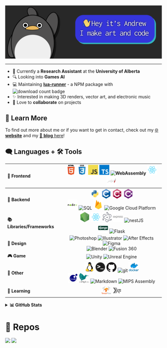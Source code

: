 ![banner](img/banner.gif)

---

- 📌 Currently a **Research Assistant** at the **University of Alberta**
- 🔍 Looking into **Games AI** 
- 💻 Maintaining [**lua-runner**](https://github.com/Zeyu-Li/lua-runner) - a NPM package with ![download count badge](https://img.shields.io/npm/dt/lua-runner.svg)
- ✨ Interested in making 3D renders, vector art, and electronic music 
- 💖​ Love to **collaborate** on projects

## 🧭 Learn More

To find out more about me or if you want to get in contact, check out my [🌐 **website**](https://andrewli.site/) and my [📰 **blog** here](https://blog.andrewli.site/)! 

## 🗨 Languages + 🛠 Tools 

<!-- img/icons from devicons.github.io, icons8.com, or vectorlogo.zone -->

|     **:hibiscus: Frontend**     | <img alt="HTML5" title="HTML5"  width="32px" src="https://raw.githubusercontent.com/github/explore/80688e429a7d4ef2fca1e82350fe8e3517d3494d/topics/html/html.png"/> <img alt="CSS3" title="CSS3" width="32px" src="https://raw.githubusercontent.com/github/explore/80688e429a7d4ef2fca1e82350fe8e3517d3494d/topics/css/css.png" /> <img alt="JavaScript" title="JavaScript" width="32px" src="https://raw.githubusercontent.com/github/explore/80688e429a7d4ef2fca1e82350fe8e3517d3494d/topics/javascript/javascript.png" /> <img alt="Typescript" title="Typescript" width="32px" src="https://raw.githubusercontent.com/github/explore/80688e429a7d4ef2fca1e82350fe8e3517d3494d/topics/typescript/typescript.png" /> <img src="https://www.vectorlogo.zone/logos/webassembly/webassembly-icon.svg" alt="WebAssembly" title="WebAssembly" width="32"/> <img alt="React/React Native" title="React/React Native" width="32px" src="https://raw.githubusercontent.com/github/explore/80688e429a7d4ef2fca1e82350fe8e3517d3494d/topics/react/react.png" /> <img alt="Jekyll" title="Jekyll" width="32px" src="https://raw.githubusercontent.com/github/explore/80688e429a7d4ef2fca1e82350fe8e3517d3494d/topics/jekyll/jekyll.png" /> |
| :----------------------------- | :------------------------------------------------------------: |
|     **:briefcase: Backend**     | <img alt="Python" title="Python" width="32px" src="https://raw.githubusercontent.com/github/explore/80688e429a7d4ef2fca1e82350fe8e3517d3494d/topics/python/python.png" /> <img src="https://raw.githubusercontent.com/devicons/devicon/master/icons/c/c-original.svg" alt="c" title="c" width="32" height="32"/> <img src="https://raw.githubusercontent.com/devicons/devicon/master/icons/cplusplus/cplusplus-original.svg" alt="c++" title="c++" width="32" height="32"/> <img src="https://raw.githubusercontent.com/devicons/devicon/master/icons/csharp/csharp-original.svg" alt="c#" title="c#" width="32" height="32"/> <br />  <img src="https://raw.githubusercontent.com/devicons/devicon/master/icons/nodejs/nodejs-original-wordmark.svg" alt="nodejs" title="nodejs" width="32" height="32"/> <img alt="SQL" title="SQL" width="32px" src="https://img.icons8.com/metro/32/4a90e2/database.png" /> <img alt="Firebase" title="Firebase" width="32px" src="https://raw.githubusercontent.com/github/explore/80688e429a7d4ef2fca1e82350fe8e3517d3494d/topics/firebase/firebase.png" /> <img alt="Google Cloud Platform" title="Google Cloud Platform" width="32px"  src="https://img.icons8.com/color/32/000000/google-cloud-platform.png"/> |
| **:books: Libraries/Frameworks** | <img alt="Node.js" title="Node.js" width="32px" src="https://raw.githubusercontent.com/github/explore/80688e429a7d4ef2fca1e82350fe8e3517d3494d/topics/nodejs/nodejs.png" /> <img alt="React/React Native" title="React/React Native" width="32px" src="https://raw.githubusercontent.com/github/explore/80688e429a7d4ef2fca1e82350fe8e3517d3494d/topics/react/react.png" /> <img alt="electron" title="electron" width="32px" src="https://raw.githubusercontent.com/github/explore/80688e429a7d4ef2fca1e82350fe8e3517d3494d/topics/electron/electron.png" /> <img src="https://raw.githubusercontent.com/devicons/devicon/master/icons/express/express-original-wordmark.svg" alt="express" title="express" width="32" height="32"/> <img src="https://www.vectorlogo.zone/logos/nestjs/nestjs-icon.svg" alt="nestJS" title="nestJS" width="32" height="32"/> <br /> <img src="https://raw.githubusercontent.com/devicons/devicon/master/icons/django/django-original.svg" alt="Django" title="Django" width="32" height="32"/> <img src="https://img.icons8.com/ios/32/000000/flask.png" alt="Flask" title="Flask" width="32" height="32"/> |
|        **:art: Design**         | <img alt="Photoshop" title="Photoshop" src="https://img.icons8.com/fluent/32/000000/adobe-photoshop.png"/> <img alt="Illustrator" title="Illustrator" src="https://img.icons8.com/color/32/000000/adobe-illustrator.png"/> <img alt="After Effects" title="After Effects" src="https://img.icons8.com/color/32/000000/adobe-after-effects.png"/> <img alt="Figma" title="Figma" src="https://img.icons8.com/color/32/000000/figma.png"/> <br /> <img alt="Blender" title="Blender" src="https://img.icons8.com/color/32/000000/blender-3d.png"/> <img alt="Fusion 360" title="Fusion 360" src="https://img.icons8.com/color/32/000000/autodesk-fusion-360.png"/> |
|      **:video_game: Game**      | <img alt="Unity" title="Unity" src="https://img.icons8.com/fluent/32/000000/unity.png"/> <img alt="Unreal Engine" title="Unreal Engine" src="https://img.icons8.com/nolan/32/unreal-engine.png"/> |
| **:star2: Other** | <img src="https://raw.githubusercontent.com/devicons/devicon/master/icons/linux/linux-original.svg" alt="linux" title="linux" width="32" height="32"/> <img alt="Terminal" title="Terminal" width="32px" src="https://raw.githubusercontent.com/github/explore/80688e429a7d4ef2fca1e82350fe8e3517d3494d/topics/terminal/terminal.png" /> <img alt="GitHub" title="GitHub" width="32px" src="https://raw.githubusercontent.com/github/explore/78df643247d429f6cc873026c0622819ad797942/topics/github/github.png" /> <img src="https://www.vectorlogo.zone/logos/git-scm/git-scm-icon.svg" alt="git" title="git" width="32" height="32"/> <img alt="Docker" title="Docker" width="32px" src="https://raw.githubusercontent.com/github/explore/78df643247d429f6cc873026c0622819ad797942/topics/docker/docker.png" />  <br /><img alt="Lua" title="Lua" width="32px" src="https://raw.githubusercontent.com/github/explore/80688e429a7d4ef2fca1e82350fe8e3517d3494d/topics/lua/lua.png" /> <img src="https://raw.githubusercontent.com/github/explore/80688e429a7d4ef2fca1e82350fe8e3517d3494d/topics/latex/latex.png" alt="LaTeX" title="LaTeX" width="32" height="32"/> <img alt="Markdown" title="Markdown" width="32px" src="https://img.icons8.com/android/32/000000/markdown.png" /> <img alt="MIPS Assembly" title="Assembly" width="32px" style="image-rendering: crisp-edges;" src="https://assets.exercism.io/tracks/mips-bordered-turquoise.png?size=32" /> |
|       **:book: Learning**       | <img src="https://raw.githubusercontent.com/github/explore/80688e429a7d4ef2fca1e82350fe8e3517d3494d/topics/tensorflow/tensorflow.png" alt="TensorFlow" title="TensorFlow" width="32" height="32"/> <img alt="Haskell" title="Haskell" width="32px" src="https://raw.githubusercontent.com/github/explore/80688e429a7d4ef2fca1e82350fe8e3517d3494d/topics/haskell/haskell.png" /> |

<details>
    <summary><b>
📊 GitHub Stats
        </b></summary>
<div style="text-align:center"><img alt="Andrew's Github Stats" src="https://github-readme-stats-smoky-kappa.vercel.app/api?username=Zeyu-Li&show_icons=true&hide_border=true&hide_title=true&theme=radical" style="text-align:center;"/></div>
</details>



# 🧾 Repos

[<img src="https://github-readme-stats.vercel.app/api/pin/?username=Zeyu-Li&repo=GitHub_index&theme=radical">](https://github.com/Zeyu-Li/GitHub_index#github-index) [<img src="https://github-readme-stats.vercel.app/api/pin/?username=Zeyu-Li&repo=lit-website&theme=radical">](https://github.com/Zeyu-Li/lit-website)